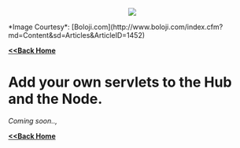 <p align="center"> 
<img src='./images/banner.jpg'>
</p>
*Image Courtesy*: [Boloji.com](http://www.boloji.com/index.cfm?md=Content&sd=Articles&ArticleID=1452)

[**<<Back Home**](./README.md)

# Add your own servlets to the Hub and the Node.

*Coming soon..,*

[**<<Back Home**](./README.md)
